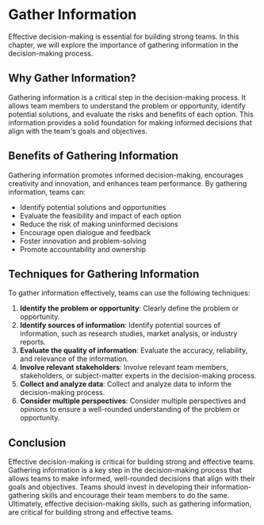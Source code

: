 # Gather Information

Effective decision-making is essential for building strong teams. In this chapter, we will explore the importance of gathering information in the decision-making process.

## Why Gather Information?

Gathering information is a critical step in the decision-making process. It allows team members to understand the problem or opportunity, identify potential solutions, and evaluate the risks and benefits of each option. This information provides a solid foundation for making informed decisions that align with the team's goals and objectives.

## Benefits of Gathering Information

Gathering information promotes informed decision-making, encourages creativity and innovation, and enhances team performance. By gathering information, teams can:

- Identify potential solutions and opportunities
- Evaluate the feasibility and impact of each option
- Reduce the risk of making uninformed decisions
- Encourage open dialogue and feedback
- Foster innovation and problem-solving
- Promote accountability and ownership

## Techniques for Gathering Information

To gather information effectively, teams can use the following techniques:

1. **Identify the problem or opportunity**: Clearly define the problem or opportunity.
2. **Identify sources of information**: Identify potential sources of information, such as research studies, market analysis, or industry reports.
3. **Evaluate the quality of information**: Evaluate the accuracy, reliability, and relevance of the information.
4. **Involve relevant stakeholders**: Involve relevant team members, stakeholders, or subject-matter experts in the decision-making process.
5. **Collect and analyze data**: Collect and analyze data to inform the decision-making process.
6. **Consider multiple perspectives**: Consider multiple perspectives and opinions to ensure a well-rounded understanding of the problem or opportunity.

## Conclusion

Effective decision-making is critical for building strong and effective teams. Gathering information is a key step in the decision-making process that allows teams to make informed, well-rounded decisions that align with their goals and objectives. Teams should invest in developing their information-gathering skills and encourage their team members to do the same. Ultimately, effective decision-making skills, such as gathering information, are critical for building strong and effective teams.
